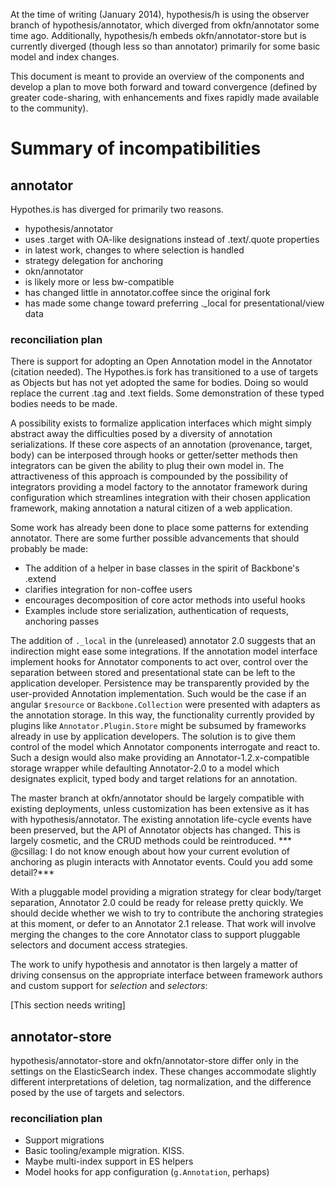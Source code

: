 At the time of writing (January 2014), hypothesis/h is using the observer branch of hypothesis/annotator, which diverged from okfn/annotator some time ago. Additionally, hypothesis/h embeds okfn/annotator-store but is currently diverged (though less so than annotator) primarily for some basic model and index changes.

This document is meant to provide an overview of the components and develop a plan to move both forward and toward convergence (defined by greater code-sharing, with enhancements and fixes rapidly made available to the community).

# Summary of incompatibilities

## annotator
Hypothes.is has diverged for primarily two reasons.

 - hypothesis/annotator
  - uses .target with OA-like designations instead of .text/.quote properties
  - in latest work, changes to where selection is handled
  - strategy delegation for anchoring
 - okn/annotator
  - is likely more or less bw-compatible
  - has changed little in annotator.coffee since the original fork
  - has made some change toward preferring ._local for presentational/view data

### reconciliation plan
There is support for adopting an Open Annotation model in the Annotator (citation needed). The Hypothes.is fork has transitioned to a use of targets as Objects but has not yet adopted the same for bodies. Doing so would replace the current .tag and .text fields. Some demonstration of these typed bodies needs to be made.

A possibility exists to formalize application interfaces which might simply abstract away the difficulties posed by a diversity of annotation serializations. If these core aspects of an annotation (provenance, target, body) can be interposed through hooks or getter/setter methods then integrators can be given the ability to plug their own model in. The attractiveness of this approach is compounded by the possibility of integrators providing a model factory to the annotator framework during configuration which streamlines integration with their chosen application framework, making annotation a natural citizen of a web application.

Some work has already been done to place some patterns for extending annotator. There are some further possible advancements that should probably be made:

 - The addition of a helper in base classes in the spirit of Backbone's .extend
  - clarifies integration for non-coffee users
  - encourages decomposition of core actor methods into useful hooks
   - Examples include store serialization, authentication of requests, anchoring passes

The addition of `._local` in the (unreleased) annotator 2.0 suggests that an indirection might ease some integrations. If the annotation model interface implement hooks for Annotator components to act over, control over the separation between stored and presentational state can be left to the application developer. Persistence may be transparently provided by the user-provided Annotation implementation. Such would be the case if an angular `$resource` or `Backbone.Collection` were presented with adapters as the annotation storage. In this way, the functionality currently provided by plugins like `Annotator.Plugin.Store` might be subsumed by frameworks already in use by application developers. The solution is to give them control of the model which Annotator components interrogate and react to. Such a design would also make providing an Annotator-1.2.x-compatible storage wrapper while defaulting Annotator-2.0 to a model which designates explicit, typed body and target relations for an annotation.

The master branch at okfn/annotator should be largely compatible with existing deployments, unless customization has been extensive as it has with hypothesis/annotator. The existing annotation life-cycle events have been preserved, but the API of Annotator objects has changed. This is largely cosmetic, and the CRUD methods could be reintroduced.
*** @csillag: I do not know enough about how your current evolution of anchoring as plugin interacts with Annotator events. Could you add some detail?***

With a pluggable model providing a migration strategy for clear body/target separation, Annotator 2.0 could be ready for release pretty quickly. We should decide whether we wish to try to contribute the anchoring strategies at this moment, or defer to an Annotator 2.1 release. That work will involve merging the changes to the core Annotator class to support pluggable selectors and document access strategies.

The work to unify hypothesis and annotator is then largely a matter of driving consensus on the appropriate interface between framework authors and custom support for *selection* and *selectors*:

  [This section needs writing]

## annotator-store
hypothesis/annotator-store and okfn/annotator-store differ only in the settings on the ElasticSearch index. These changes accommodate slightly different interpretations of deletion, tag normalization, and the difference posed by the use of targets and selectors.

### reconciliation plan

 - Support migrations
  - Basic tooling/example migration. KISS.
  - Maybe multi-index support in ES helpers
  - Model hooks for app configuration (`g.Annotation`, perhaps)

